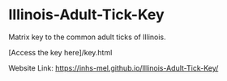 # Illinois-Adult-Tick-Key

Matrix key to the common adult ticks of Illinois.

[Access the key here]/key.html

Website Link: https://inhs-mel.github.io/Illinois-Adult-Tick-Key/ 
